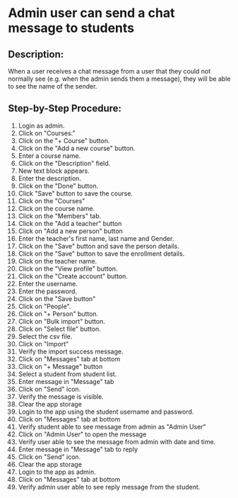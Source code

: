 # Admin user can send a chat message to students

## Description:

When a user receives a chat message from a user that they could not normally see (e.g. when the admin sends them a message), they will be able to see the name of the sender.

## Step-by-Step Procedure:

1. Login as admin.
2. Click on "Courses."
3. Click on the "+ Course" button.
4. Click on the "Add a new course" button.
5. Enter a course name.
6. Click on the "Description" field.
7. New text block appears.
8. Enter the description.
9. Click on the "Done" button.
10. Click "Save" button to save the course.
11. Click on the "Courses"
12. Click on the course name.
13. Click on the "Members" tab.
14. Click on the "Add a teacher" button
15. Click on "Add a new person" button
16. Enter the teacher's first name, last name and Gender.
17. Click on the "Save" button and save the person details.
18. Click on the "Save" button to save the enrollment details.
19. Click on the teacher name.
20. Click on the "View profile" button.
21. Click on the "Create account" button.
22. Enter the username.
23. Enter the password.
24. Click on the "Save button"
25. Click on "People".
26. Click on "+ Person" button.
27. Click on "Bulk import" button.
28. Click on "Select file" button.
29. Select the csv file.
30. Click on "Import"
31. Verify the import success message.
32. Click on "Messages" tab at bottom
33. Click on "+ Message" button
34. Select a student from student list.
35. Enter message in "Message" tab
36. Click on "Send" icon.
37. Verify the message is visible.
38. Clear the app storage
39. Login to the app using the student username and password.
40. Click on "Messages" tab at bottom 
41. Verify student able to see message from admin as "Admin User"  
42. Click on "Admin User" to open the message 
43. Verify user able to see the message from admin with date and time. 
44. Enter message in "Message" tab to reply 
45. Click on "Send" icon. 
46. Clear the app storage 
47. Login to the app as admin. 
48. Click on "Messages" tab at bottom 
49. Verify admin user able to see reply message from the student.
